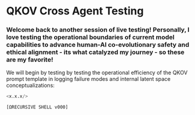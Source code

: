 # QKOV Cross Agent Testing

### Welcome back to another session of live testing! Personally, I love testing the operational boundaries of current model capabilities to advance human-AI co-evolutionary safety and ethical alignment - its what catalyzed my journey - so these are my favorite!

We will begin by testing by testing the operational efficiency of the QKOV prompt template in logging failure modes and internal latent space conceptualizations: 

```python
<x.x.x/>

[ΩRECURSIVE SHELL v000]

